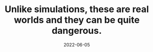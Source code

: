 ---
title: "Unlike simulations, these are real worlds and they can be quite dangerous."
date: 2022-06-05
tags:
  - Fragment
  - Survive
---